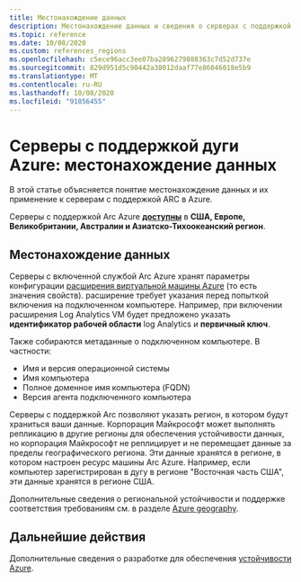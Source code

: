 ```yaml
---
title: Местонахождение данных
description: Местонахождение данных и сведения о серверах с поддержкой Arc Azure.
ms.topic: reference
ms.date: 10/08/2020
ms.custom: references_regions
ms.openlocfilehash: c5ece96acc3ee07ba2896279888363c7d52d737e
ms.sourcegitcommit: 829d951d5c90442a38012daaf77e86046018e5b9
ms.translationtype: MT
ms.contentlocale: ru-RU
ms.lasthandoff: 10/08/2020
ms.locfileid: "91856455"
---
```

# <a name="azure-arc-enabled-servers-data-residency"></a>Серверы с поддержкой дуги Azure: местонахождение данных

В этой статье объясняется понятие местонахождение данных и их применение к серверам с поддержкой ARC в Azure.

Серверы с поддержкой Arc Azure **[доступны](https://azure.microsoft.com/global-infrastructure/services/?products=azure-arc)** в **США, Европе, Великобритании, Австралии и Азиатско-Тихоокеанский регион**.

## <a name="data-residency"></a>Местонахождение данных

Серверы с включенной службой Arc Azure хранят параметры конфигурации [расширения виртуальной машины Azure](manage-vm-extensions.md) (то есть значения свойств). расширение требует указания перед попыткой включения на подключенном компьютере. Например, при включении расширения Log Analytics VM будет предложено указать **идентификатор рабочей области** log Analytics и **первичный ключ**.

Также собираются метаданные о подключенном компьютере. В частности:

* Имя и версия операционной системы
* Имя компьютера
* Полное доменное имя компьютера (FQDN)
* Версия агента подключенного компьютера

Серверы с поддержкой Arc позволяют указать регион, в котором будут храниться ваши данные. Корпорация Майкрософт может выполнять репликацию в другие регионы для обеспечения устойчивости данных, но корпорация Майкрософт не реплицирует и не перемещает данные за пределы географического региона. Эти данные хранятся в регионе, в котором настроен ресурс машины Arc Azure. Например, если компьютер зарегистрирован в дугу в регионе "Восточная часть США", эти данные хранятся в регионе США.

Дополнительные сведения о региональной устойчивости и поддержке соответствия требованиям см. в разделе [Azure geography](https://azure.microsoft.com/global-infrastructure/geographies/).

## <a name="next-steps"></a>Дальнейшие действия

Дополнительные сведения о разработке для обеспечения [устойчивости Azure](/azure/architecture/reliability/architect).